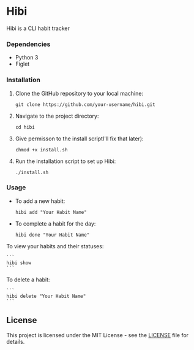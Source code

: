 # Hibi

Hibi is a CLI habit tracker

### Dependencies

- Python 3
- Figlet 

### Installation

1. Clone the GitHub repository to your local machine:

    ```shell
    git clone https://github.com/your-username/hibi.git
    ```

2. Navigate to the project directory:

    ```
    cd hibi
    ```

3. Give permisson to the install scriptI'll fix that later):

    ```
    chmod +x install.sh
    ```

4. Run the installation script to set up Hibi:

    ```
    ./install.sh
    ```

### Usage

- To add a new habit:

    ```
    hibi add "Your Habit Name"
    ```

- To complete a habit for the day:

    ```
    hibi done "Your Habit Name"
    ```

To view your habits and their statuses:

    ```
    hibi show
    ```

To delete a habit:

    ```
    hibi delete "Your Habit Name"
    ```

## License

This project is licensed under the MIT License - see the [LICENSE](LICENSE) file for details.

